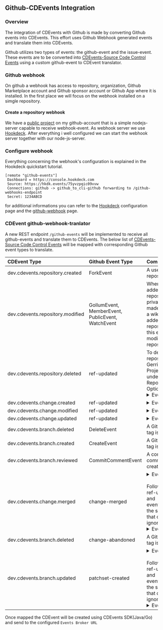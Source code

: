 ## Github-CDEvents Integration

### Overview
The integration of CDEvents with Github is made by converting Github events into CDEvents. This effort uses Github Webhook generated events and translate them into CDEvents.

Github utilizes two types of events: the github-event and the issue-event. These events are to be converted into [CDEvents-Source Code Control Events](https://github.com/cdevents/spec/blob/v0.3.0/source-code-version-control.md) using a custom github-event to CDEvent translator. 

### Github webhook
On github a webhook has access to repository, organization, Github Marketplace account and Github sponsor account or Github App where it is installed. In the first place we will focus on the webhook installed on a simgle repository. 

#### Create a repository webhook
We have a [public project](https://github.com/rjtch/nodejs-webhook-server) on my github-account that is a simple nodejs-server capable to receive webhook-event.
As webhook server we use [Hookdeck](https://hookdeck.com/webhooks/platforms/tutorial-github-webhooks). After everything i well configured we can start the webhook server together with our node-js-server.

### Configure webhook
Everything concerning the webhook's configuration is explained in the Hookdeck quickstart tutorial. 
 ```config
[remote "github-events"]
  Dashboard = https://console.hookdeck.com
  Source: https://hkdk.events/75yvzpqic09vvw
  Connections: github -> github_to_cli-github forwarding to /github-webhooks-endpoint
  Secret: 1234ABCD
```
for additional informations you can refer to the [Hookdeck](https://hookdeck.com/webhooks/platforms/tutorial-github-webhooks) configuration page and the [github-webhook](https://docs.github.com/en/webhooks/using-webhooks/creating-webhooks) page.

### CDEvent github-webhook-tranlator 

A new REST endpoint `/github-events` will be implemented to receive all github-events and translate them to CDEvents.
The below list of [CDEvents-Source Code Control Events](https://github.com/cdevents/spec/blob/v0.3.0/source-code-version-control.md) will be mapped with corresponding Github event types to translate.


| CDEvent Type                     | Github Event Type                       | Comments                                                                                                                                                                                                                                                                                                                                                                                                                                                                                                                                                                                                                                                                                                                                                                                                                                                                                                                                                                                                                                                                                                                                                                                                                                                                                                                                                                                                                                                                                                                                                                                                                                                                                                                                                              |
|:---------------------------------|:----------------------------------------|:----------------------------------------------------------------------------------------------------------------------------------------------------------------------------------------------------------------------------------------------------------------------------------------------------------------------------------------------------------------------------------------------------------------------------------------------------------------------------------------------------------------------------------------------------------------------------------------------------------------------------------------------------------------------------------------------------------------------------------------------------------------------------------------------------------------------------------------------------------------------------------------------------------------------------------------------------------------------------------------------------------------------------------------------------------------------------------------------------------------------------------------------------------------------------------------------------------------------------------------------------------------------------------------------------------------------------------------------------------------------------------------------------------------------------------------------------------------------------------------------------------------------------------------------------------------------------------------------------------------------------------------------------------------------------------------------------------------------------------------------------------------------|
| dev.cdevents.repository.created  | ForkEvent                               | A user forks a repository.                                                                                                                                                                                                                                                                                                                                                                                                                                                                                                                                                                                                                                                                                                                                                                                                                                                                                                                                                                                                                                                                                                                                                                                                                                                                                                                                                                                                                                                                                                                                                                                                                                                                                                                                            |
| dev.cdevents.repository.modified | GollumEvent, MemberEvent, PublicEvent, WatchEvent | When a user is added to a repository or a private repo is made public or a wiki  page is added to a repository, all this events modify the repository.                                                                                                                                                                                                                                                                                                                                                                                                                                                                                                                                                                                                                                                                                                                                                                                                                                                                                                                                                                                                                                                                                                                                                                                                                                                                                                                                                                                                                                                                                                                                                                                                                |                                                                                                                                                                                                                                                                                                                                                                                                                                                                                                                                                                                                                                                                                                                                                                                                                                                                                                                                                                                                                                                                                                                                                                                                                                                                                                                                                                                                                                                                                                                                                                                                                                                                                                                                                                                                                   |
| dev.cdevents.repository.deleted  | ref-updated                             | To delete repository in Gerrit Hide the Project State under Repository Options <br/> <details><summary>Event JSON</summary> {"submitter":{"name":"Administrator","email":"admin@example.com","username":"admin"},"refUpdate":{"oldRev":"2d351d6d3bd1bec64f6b165a843c9dd18ac4d2cd","newRev":"5a2347177cdc707c6b42444c505b974d6499047d","refName":"refs/meta/config","project":"TestRepo3"},"type":"ref-updated","eventCreatedOn":1700221454} </details>                                                                                                                                                                                                                                                                                                                                                                                                                                                                                                                                                                                                                                                                                                                                                                                                                                                                                                                                                                                                                                                                                                                                                                                                                                                                                                                |
| dev.cdevents.change.created      | ref-updated                             | <details><summary>Event JSON</summary> {"submitter":{"name":"Administrator","email":"admin@example.com","username":"admin"},"refUpdate":{"oldRev":"0000000000000000000000000000000000000000","newRev":"0c8c548ca93b44dd501c000ebb79ecc8f9aa4bd6","refName":"refs/heads/test_branch","project":"TestRepo"},"type":"ref-updated","eventCreatedOn":1700147670} </details>                                                                                                                                                                                                                                                                                                                                                                                                                                                                                                                                                                                                                                                                                                                                                                                                                                                                                                                                                                                                                                                                                                                                                                                                                                                                                                                                                                                                |
| dev.cdevents.change.modified     | ref-updated                             | <details><summary>Event JSON</summary> {"submitter":{"name":"Administrator","email":"admin@example.com","username":"admin"},"refUpdate":{"oldRev":"0000000000000000000000000000000000000000","newRev":"0c8c548ca93b44dd501c000ebb79ecc8f9aa4bd6","refName":"refs/heads/test_branch","project":"TestRepo"},"type":"ref-updated","eventCreatedOn":1700147670} </details>                                                                                                                                                                                                                                                                                                                                                                                                                                                                                                                                                                                                                                                                                                                                                                                                                                                                                                                                                                                                                                                                                                                                                                                                                                                                                                                                                                                                |
| dev.cdevents.change.updated      | ref-updated                             | <details><summary>Event JSON</summary> {"submitter":{"name":"Administrator","email":"admin@example.com","username":"admin"},"refUpdate":{"oldRev":"0000000000000000000000000000000000000000","newRev":"0c8c548ca93b44dd501c000ebb79ecc8f9aa4bd6","refName":"refs/heads/test_branch","project":"TestRepo"},"type":"ref-updated","eventCreatedOn":1700147670} </details>                                                                                                                                                                                                                                                                                                                                                                                                                                                                                                                                                                                                                                                                                                                                                                                                                                                                                                                                                                                                                                                                                                                                                                                                                                                                                                                                                                                                |
| dev.cdevents.branch.deleted      | DeleteEvent                             | A Git branch or tag is deleted                                                                                                                                                                                                                                                                                                                                                                                                                                                                                                                                                                                                                                                                                                                                                                                                                                                                                                                                                                                                                                                                                                                                                                                                                                                                                                                                                                                                                                                                                                                                                                                                                                                                                                                                        |                                                                                                                                                                                                                                                                                                                                                                                                                                                                                                                                                                                                                                                                                                                                                                                                                                                                                                                                                                                                                                                                                                                                                                                                                                                                                                                                                                                                                                                                                                                                                                                                                                                                                                                                                                                           |                                                                                                                                                                                                                                                                                                                                                                                                                                                                                                                                                                                                                                                                                                                                                                                                                                                                                                                                                                                                                                                                                                                                                                                                                                                                                                                                                                                                                                                                     |
| dev.cdevents.branch.created      | CreateEvent                             | A Git branch or tag is created.                                                                                                                                                                                                                                                                                                                                                                                                                                                                                                                                                                                                                                                                                                                                                                                                                                                                                                                                                                                                                                                                                                                                                                                                                                                                                                                                                                                                                                                                                                                                                                                                                                                                                                                                       |
| dev.cdevents.branch.reviewed     | CommitCommentEvent                      | A commit comment is created                                                                                                                                                                                                                                                                                                                                                                                                                                                                                                                                                                                                                                                                                                                                                                                                                                                                                                                                                                                                                                                                                                                                                                                                                                                                                                                                                                                                                                                                                                                                                                                                                                                                                                                                           |
| dev.cdevents.change.merged       | change-merged                           | <details><summary>Event JSON</summary> {"submitter":{"name":"Administrator","email":"admin@example.com","username":"admin"},"newRev":"4c688da535ea3352536e3b320880aa353bd404b2","patchSet":{"number":2,"revision":"ba8c3584916c93b3e17a1ab63072b0ebd0d3ed84","parents":["0c8c548ca93b44dd501c000ebb79ecc8f9aa4bd6"],"ref":"refs/changes/01/1/2","uploader":{"name":"Administrator","email":"admin@example.com","username":"admin"},"createdOn":1700230164,"author":{"name":"Administrator","email":"admin@example.com","username":"admin"},"kind":"NO_CODE_CHANGE","sizeInsertions":9,"sizeDeletions":0},"change":{"project":"TestRepo","branch":"test_branch","id":"I55862204ef71f69bc88c79fe2259f7cb8365699a","number":1,"subject":"updates to the test branch 2 Change-Id: I55862204ef71f69bc88c79fe2259f7cb8365699a","owner":{"name":"Administrator","email":"admin@example.com","username":"admin"},"url":"http://959be7129610/c/TestRepo/+/1","commitMessage":"updates to the test branch 2\nChange-Id: I55862204ef71f69bc88c79fe2259f7cb8365699a\n","createdOn":1700229687,"status":"MERGED"},"project":{"name":"TestRepo"},"refName":"refs/heads/test_branch","changeKey":{"key":"I55862204ef71f69bc88c79fe2259f7cb8365699a"},"type":"change-merged","eventCreatedOn":1700231698} </details> </br> Followed by ref-updated and eventCreatedOn the same time, that can be ignored </br> <details><summary>Event JSON</summary> {"submitter":{"name":"Administrator","email":"admin@example.com","username":"admin"},"refUpdate":{"oldRev":"ba876fbc1bbe1c3c1670163275bceca061eb98e8","newRev":"2ae17bf7464a6a4871d16d3d506df75476ea87e4","refName":"refs/changes/01/1/meta","project":"TestRepo"},"type":"ref-updated","eventCreatedOn":1700231698} </details> |
| dev.cdevents.branch.deleted      | change-abandoned                        | A Git branch or tag is deleted.                                                                                                                                                                                                                                                                                                                                                                                                                                                                                                                                                                                                                                                                                                                                                                                                                                                                                                                                                                                                                                                                                                                                                                                                                                                                                                                                                                                                                                                                                                                                                                                                                                                                                                                                       |
| dev.cdevents.branch.updated      | patchset-created                        | <details><summary>Event JSON</summary> {"uploader":{"name":"Administrator","email":"admin@example.com","username":"admin"},"patchSet":{"number":2,"revision":"66e097f59116e761f5473b66b351f7eba63aed50","parents":["b8112960b06810405b3e8ce6c8560ee93694700f"],"ref":"refs/changes/02/2/2","uploader":{"name":"Administrator","email":"admin@example.com","username":"admin"},"createdOn":1700479995,"author":{"name":"Administrator","email":"admin@example.com","username":"admin"},"kind":"REWORK","sizeInsertions":11,"sizeDeletions":0},"change":{"project":"TestRepo1","branch":"patch_create","id":"Ie10fd901201c53e9fe3b9766343060763ac81dc6","number":2,"subject":"update commit as per review","owner":{"name":"Administrator","email":"admin@example.com","username":"admin"},"url":"http://959be7129610/c/TestRepo1/+/2","commitMessage":"update commit as per review\n\nChange-Id: Ie10fd901201c53e9fe3b9766343060763ac81dc6\n","createdOn":1700478731,"status":"NEW"},"project":{"name":"TestRepo1"},"refName":"refs/heads/patch_create","changeKey":{"key":"Ie10fd901201c53e9fe3b9766343060763ac81dc6"},"type":"patchset-created","eventCreatedOn":1700479996} </details> </br> Followed by ref-updated and eventCreatedOn the same time, that can be ignored </br> <details><summary>Event JSON</summary> {"submitter":{"name":"Administrator","email":"admin@example.com","username":"admin"},"refUpdate":{"oldRev":"97de9dd4a272dffe8cf881057108713d01e03930","newRev":"06932a8928e6e0beff7f9b65f04d9aa0f59b10d1","refName":"refs/changes/02/2/meta","project":"TestRepo1"},"type":"ref-updated","eventCreatedOn":1700479996} </details>                                                                                                            |

Once mapped the CDEvent will be created using CDEvents SDK(Java/Go) and send to the configured `Events Broker URL`
